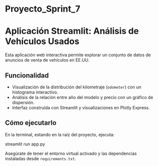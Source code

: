 # Proyecto_Sprint_7
# Aplicación Streamlit: Análisis de Vehículos Usados

Esta aplicación web interactiva permite explorar un conjunto de datos de anuncios de venta de vehículos en EE.UU.

## Funcionalidad

- Visualización de la distribución del kilometraje (`odometer`) con un histograma interactivo.
- Análisis de la relación entre año del modelo y precio con un gráfico de dispersión.
- Interfaz construida con Streamlit y visualizaciones en Plotly Express.

## Cómo ejecutarlo

En la terminal, estando en la raíz del proyecto, ejecuta:

streamlit run app.py


Asegúrate de tener el entorno virtual activado y las dependencias instaladas desde `requirements.txt`.

